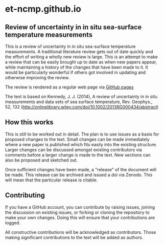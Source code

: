 # et-ncmp.github.io

## Review of uncertainty in in situ sea-surface temperature measurements

This is a review of uncertainty in in situ sea-surface temperature measurements. 
A traditional literature review gets out of date quickly and the effort of writing 
a wholly new review is large. 
This is an attempt to make a review that can be easily brought up to date as when new 
papers appear, 
while maintaining a history of the changes that have been made to it. It would be 
particularly wonderful if others got involved in updating and otherwise improving 
the review.

The review is rendered as a regular web page via [GitHub pages](https://et-ncmp.github.io/index.html)

The text is based on Kennedy, J. J. (2014), A review of uncertainty in in situ measurements 
and data sets of sea surface temperature, Rev. Geophys., 52, 132 
(http://onlinelibrary.wiley.com/doi/10.1002/2013RG000434/abstract)

## How this works

This is still to be worked out in detail. The plan is to use issues as a basis for 
proposed changes to the text. Small changes can be made immediately where a new paper 
is published which fits easily into the existing structure. Larger changes can be discussed 
amongst existing contributors 
via comments before a larger change is made to the text. New sections can also be proposed 
and sketched out.

Once sufficient changes have been made, a "release" of the document will be made. This release can 
be archived and issued a doi via Zenodo. This will mean that the particular release is citable.

## Contributing

If you have a GitHub account, you can contribute by raising issues, joining the discussion on 
existing issues, or forking or cloning the repository to make your own changes. Doing this will 
ensure that your contributions are logged.

All constructive contributions will be acknowledged as contributors. Those making significant 
contributions to the text will be added as authors.
